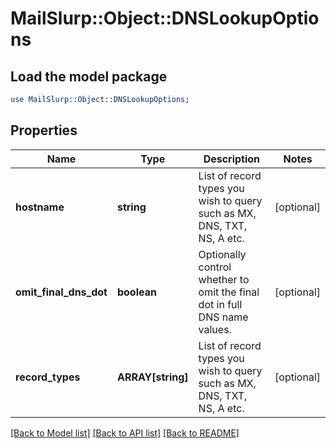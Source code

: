# MailSlurp::Object::DNSLookupOptions

## Load the model package
```perl
use MailSlurp::Object::DNSLookupOptions;
```

## Properties
Name | Type | Description | Notes
------------ | ------------- | ------------- | -------------
**hostname** | **string** | List of record types you wish to query such as MX, DNS, TXT, NS, A etc. | [optional] 
**omit_final_dns_dot** | **boolean** | Optionally control whether to omit the final dot in full DNS name values. | [optional] 
**record_types** | **ARRAY[string]** | List of record types you wish to query such as MX, DNS, TXT, NS, A etc. | [optional] 

[[Back to Model list]](../README#documentation-for-models) [[Back to API list]](../README#documentation-for-api-endpoints) [[Back to README]](../README)


